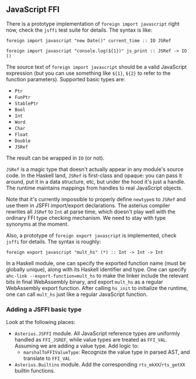 ## JavaScript FFI

There is a prototype implementation of `foreign import javascript` right now, check the `jsffi` test suite for details. The syntax is like:

```
foreign import javascript "new Date()" current_time :: IO JSRef

foreign import javascript "console.log(${1})" js_print :: JSRef -> IO ()
```

The source text of `foreign import javascript` should be a valid JavaScript expression (but you can use something like `${1}`, `${2}` to refer to the function parameters). Supported basic types are:

* `Ptr`
* `FunPtr`
* `StablePtr`
* `Bool`
* `Int`
* `Word`
* `Char`
* `Float`
* `Double`
* `JSRef`

The result can be wrapped in `IO` (or not).

`JSRef` is a magic type that doesn't actually appear in any module's source code. In the Haskell land, `JSRef` is first-class and opaque: you can pass it around, put it in a data structure, etc, but under the hood it's just a handle. The runtime maintains mappings from handles to real JavaScript objects.

Note that it's currently impossible to properly define `newtype`s to `JSRef` and use them in JSFFI import/export declarations. The asterius compiler rewrites all `JSRef` to `Int` at parse time, which doesn't play well with the ordinary FFI type checking mechanism. We need to stay with type synonyms at the moment.

Also, a prototype of `foreign export javascript` is implemented, check `jsffi` for details. The syntax is roughly:

```
foreign export javascript "mult_hs" (*) :: Int -> Int -> Int
```

In a Haskell module, one can specify the exported function name (must be globally unique), along with its Haskell identifier and type. One can specify `ahc-link --export-function=mult_hs` to make the linker include the relevant bits in final WebAssembly binary, and export `mult_hs` as a regular WebAssembly export function. After calling `hs_init` to initialize the runtime, one can call `mult_hs` just like a regular JavaScript function.

### Adding a JSFFI basic type

Look at the following places:

* `Asterius.JSFFI` module. All JavaScript reference types are uniformly handled as `FFI_JSREF`, while value types are treated as `FFI_VAL`. Assuming we are adding a value type. Add logic to:
    * `marshalToFFIValueType`: Recognize the value type in parsed AST, and translate to `FFI_VAL`
* `Asterius.Builtins` module. Add the corresponding `rts_mkXX`/`rts_getXX` builtin functions.
